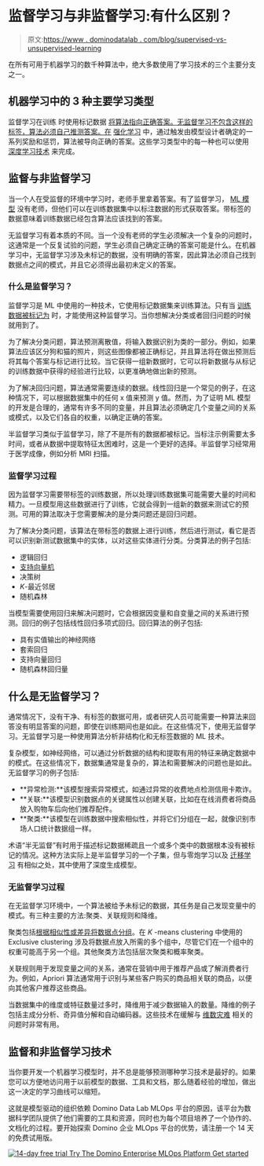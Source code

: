 # 监督学习与非监督学习:有什么区别？

> 原文:[https://www . dominodatalab . com/blog/supervised-vs-unsupervised-learning](https://www.dominodatalab.com/blog/supervised-vs-unsupervised-learning)

在所有可用于机器学习的[](https://blog.dominodatalab.com/7-machine-learning-algorithms)数千种算法中，绝大多数使用了学习技术的三个主要分支之一。

## 机器学习中的 3 种主要学习类型

监督学习在训练 时使用标记数据 [将算法指向正确答案。无监督学习不包含这样的标签，算法必须自己推测答案。在](//blog.dominodatalab.com/what-is-machine-learning-model-training) [强化学习](https://blog.dominodatalab.com/what-is-reinforcement-learning) 中，通过触发由模型设计者确定的一系列奖励和惩罚，算法被导向正确的答案。这些学习类型中的每一种也可以使用 [深度学习技术](https://blog.dominodatalab.com/deep-learning-introduction) 来完成。

## 监督与非监督学习

当一个人在受监督的环境中学习时，老师手里拿着答案。有了监督学习， [ML 模型](//blog.dominodatalab.com/a-guide-to-machine-learning-models) 没有老师，但他们可以在训练数据集中以标注数据的形式获取答案。带标签的数据意味着训练数据已经包含算法应该找到的答案。

无监督学习有着本质的不同。当一个没有老师的学生必须解决一个复杂的问题时，这通常是一个反复试验的问题，学生必须自己确定正确的答案可能是什么。在机器学习中，无监督学习涉及未标记的数据，没有明确的答案，因此算法必须自己找到数据点之间的模式，并且它必须得出最初未定义的答案。

### 什么是监督学习？

监督学习是 ML 中使用的一种技术，它使用标记数据集来训练算法。只有当 [训练数据被标记为](https://www.ibm.com/cloud/learn/supervised-learning) 时，才能使用这种监督学习。当你想解决分类或者回归问题的时候就用到了。

为了解决分类问题，算法预测离散值，将输入数据识别为类的一部分。例如，如果算法应该区分狗和猫的照片，则这些图像都被正确标记，并且算法将在做出预测后将其每个答案与标记进行比较。当它获得一组新数据时，它可以将新数据与从标记的训练数据中获得的经验进行比较，以更准确地做出新的预测。

为了解决回归问题，算法通常需要连续的数据。线性回归是一个常见的例子，在这种情况下，可以根据数据集中的任何 x 值来预测 y 值。然而，为了证明 ML 模型的开发是合理的，通常有许多不同的变量，并且算法必须确定几个变量之间的关系或模式，以及它们各自的权重，以确定正确的答案。

半监督学习类似于监督学习，除了不是所有的数据都被标记。当标注示例需要太多时间，或者从数据中提取特征太困难时，这是一个更好的选择。半监督学习经常用于医学成像，例如分析 MRI 扫描。

### 监督学习过程

因为监督学习需要带标签的训练数据，所以处理训练数据集可能需要大量的时间和精力。一旦模型用这些数据进行了训练，它就会得到一组新的数据来测试它的预测。可用的算法取决于您需要解决的是分类问题还是回归问题。

为了解决分类问题，该算法在带标签的数据上进行训练，然后进行测试，看它是否可以识别新测试数据集中的实体，以对这些实体进行分类。分类算法的例子包括:

*   逻辑回归
*   [支持向量机](https://www.dominodatalab.com/blog/fitting-support-vector-machines-quadratic-programming)
*   决策树
*   *K*-最近邻居
*   随机森林

当模型需要使用回归来解决问题时，它会根据因变量和自变量之间的关系进行预测。回归的例子包括线性回归多项式回归。回归算法的例子包括:

*   具有实值输出的神经网络
*   套索回归
*   支持向量回归
*   随机森林回归量

## 什么是无监督学习？

通常情况下，没有干净、有标签的数据可用，或者研究人员可能需要一种算法来回答没有明显答案的问题，即使在训练期间也是如此。在这些情况下，使用无监督学习。无监督学习是一种使用算法分析非结构化和无标签数据的 ML 技术。

复杂模型，如神经网络，可以通过分析数据的结构和提取有用的特征来确定数据中的模式。在这些情况下，数据集通常是复杂的，算法和需要解决的问题也是如此。无监督学习的例子包括:

*   **异常检测:**该模型搜索异常模式，如通过异常的收费地点检测信用卡欺诈。
*   **关联:**该模型识别数据点的关键属性以创建关联，比如在在线消费者将商品放入购物车后向他们推荐配件。
*   **聚类:**该模型在训练数据中搜索相似性，并将它们分组在一起，就像识别市场人口统计数据组一样。

术语“半无监督”有时用于描述标记数据稀疏且一个或多个类中的数据根本没有被标记的情况。这种方法实际上是半监督学习的一个子集，但与零炮学习以及 [迁移学习](https://blog.dominodatalab.com/guide-to-transfer-learning-for-deep-learning) 有相似之处，其中使用了深度生成模型。

### 无监督学习过程

在无监督学习环境中，一个算法被给予未标记的数据，其任务是自己发现变量中的模式。有三种主要的方法:聚类、关联规则和降维。

聚类包括[根据相似性或差异将数据点分组](https://www.dominodatalab.com/blog/topology-and-density-based-clustering)。在 *K* -means clustering 中使用的 Exclusive clustering 涉及将数据点放入所需的多个组中，尽管它们在一个组中的权重可能高于另一个组。其他聚类方法包括层次聚类和概率聚类。

关联规则用于发现变量之间的关系，通常在营销中用于推荐产品或了解消费者行为。例如，Apriori 算法通常用于识别与某些客户购买的商品相关联的商品，以便向其他客户推荐这些商品。

当数据集中的维度或特征数量过多时，降维用于减少数据输入的数量。降维的例子包括主成分分析、奇异值分解和自动编码器。这些技术在缓解与 [维数灾难](https://www.dominodatalab.com/blog/the-curse-of-dimensionality) 相关的问题时非常有用。

## 监督和非监督学习技术

当你要开发一个机器学习模型时，并不总是能够预测哪种学习技术是最好的。如果您可以方便地访问用于以前模型的数据、工具和文档，那么随着经验的增加，做出这一决定的学习曲线可以缩短。

这就是模型驱动的组织依赖 Domino Data Lab MLOps 平台的原因，该平台为数据科学团队提供了他们需要的工具和资源，同时也为每个项目培养了一个协作的、文档化的过程。要开始探索 Domino 企业 MLOps 平台的优势，请注册一个 14 天的免费试用版。

[![14-day free trial  Try The Domino Enterprise MLOps Platform Get started](../Images/4b2c6aa363d959674d8585491f0e18b8.png)](https://cta-redirect.hubspot.com/cta/redirect/6816846/28f05935-b374-4903-9806-2b4e86e1069d)